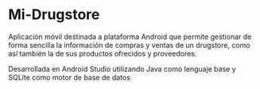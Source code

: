 # Mi-Drugstore
Aplicación móvil destinada a plataforma Android que permite gestionar de forma sencilla la información de compras y ventas de un drugstore, como así también la de sus productos ofrecidos y proveedores.

Desarrollada en Android Studio utilizando Java como lenguaje base y SQLite como motor de base de datos
